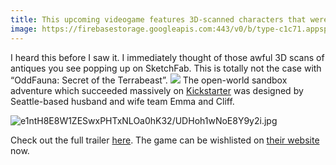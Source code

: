 ```yaml
---
title: This upcoming videogame features 3D-scanned characters that were made by hand
image: https://firebasestorage.googleapis.com:443/v0/b/type-c1c71.appspot.com/o/e1ntH8E8W1ZESwxPHTxNLOa0hK32%2FYZI0qdaHsNR49QHQ.jpg?alt=media&token=30d0fab6-ded6-40c7-8eea-a077af157a3a
---
```


I heard this before I saw it. I immediately thought of those awful 3D scans of antiques you see popping up on SketchFab. This is totally not the case with “OddFauna: Secret of the Terrabeast”.
![]({{page.image}})
The open-world sandbox adventure which succeeded massively on [Kickstarter](https://www.kickstarter.com/projects/oddfauna/oddfauna-secret-of-the-terrabeast) was designed by Seattle-based husband and wife team Emma and Cliff. 

![e1ntH8E8W1ZESwxPHTxNLOa0hK32/UDHoh1wNoE8Y9y2i.jpg](https://firebasestorage.googleapis.com:443/v0/b/type-c1c71.appspot.com/o/e1ntH8E8W1ZESwxPHTxNLOa0hK32%2FUDHoh1wNoE8Y9y2i.jpg?alt=media&token=ffe85e90-837d-401c-b1d8-8ef8e691b980)

Check out the full trailer [here](https://youtu.be/5zq3hYtHjZA).
The game can be wishlisted on [their website](https://oddfauna.games) now.
